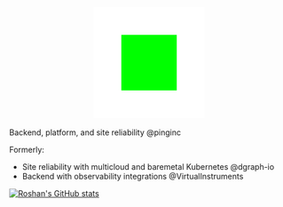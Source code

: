 <p align="center">
  <img src="./cube.svg" />
</p>

Backend, platform, and site reliability @pinginc

Formerly:
- Site reliability with multicloud and baremetal Kubernetes @dgraph-io
- Backend with observability integrations @VirtualInstruments

[![Roshan's GitHub stats](https://github-readme-stats.vercel.app/api?username=roshbhatia&count_private=true&hide=stars,contribs&hide_rank=true&include_all_commits=true)](https://github.com/anuraghazra/github-readme-stats)
